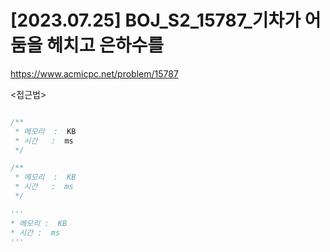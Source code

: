 #   [2023.07.25] BOJ_S2_15787_기차가 어둠을 헤치고 은하수를
https://www.acmicpc.net/problem/15787

<접근법>

```
```




```java
/**
 * 메모리  :  KB
 * 시간   :  ms
 */
```



```js
/**
 * 메모리  :  KB
 * 시간   :  ms
 */
```




```python
'''
* 메모리 :  KB
* 시간 :  ms
'''
```
